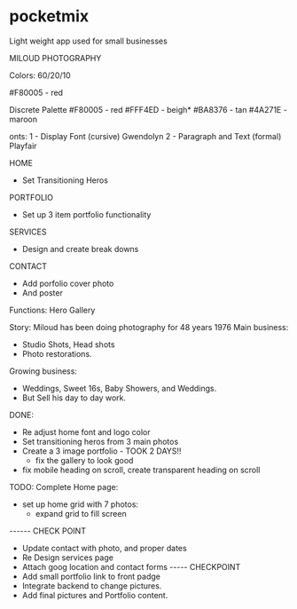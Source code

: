 # pocketmix 
Light weight app used for small businesses


MILOUD PHOTOGRAPHY

Colors:
60/20/10

#F80005 - red 


Discrete Palette
#F80005 - red
#FFF4ED - beigh*
#BA8376 - tan 
#4A271E - maroon




onts:
1 - Display Font (cursive) Gwendolyn
2 - Paragraph and Text (formal) Playfair


HOME 
- Set Transitioning Heros

PORTFOLIO
- Set up 3 item portfolio functionality

SERVICES
- Design and create break downs

CONTACT
- Add porfolio cover photo
- And poster

Functions: 
Hero
Gallery


Story:
Miloud has been doing photography for 48 years 1976
Main business:
- Studio Shots, Head shots
- Photo restorations.

Growing business:
- Weddings, Sweet 16s, Baby Showers, and Weddings. 
- But Sell his day to day work.

DONE:
- Re adjust home font and logo color
- Set transitioning heros from 3 main photos
- Create a 3 image portfolio - TOOK 2 DAYS!!
  * fix the gallery to look good
- fix mobile heading on scroll, create transparent heading on scroll


TODO:
Complete Home page:

- set up home grid with 7 photos:
    * expand grid to fill screen


------ CHECK POINT
- Update contact with photo, and proper dates
- Re Design services page
- Attach goog location and contact forms
----- CHECKPOINT 
- Add small portfolio link to front padge
- Integrate backend to change pictures.
- Add final pictures and Portfolio content.



